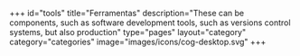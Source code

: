 +++
id="tools"
title="Ferramentas"
description="These can be components, such as software development tools, such as versions control systems, but also production"
type="pages"
layout="category"
category="categories"
image="images/icons/cog-desktop.svg"
+++